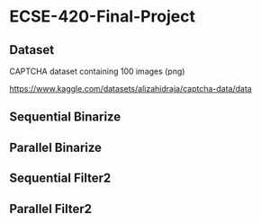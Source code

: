 # ECSE-420-Final-Project

## Dataset
CAPTCHA dataset containing 100 images (png)

https://www.kaggle.com/datasets/alizahidraja/captcha-data/data

## Sequential Binarize

## Parallel Binarize

## Sequential Filter2

## Parallel Filter2
